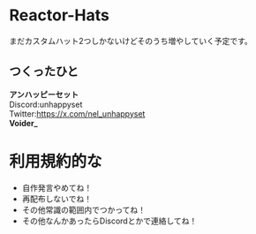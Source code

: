 # Reactor-Hats
まだカスタムハット2つしかないけどそのうち増やしていく予定です。
## つくったひと
**アンハッピーセット**  
Discord:unhappyset  
Twitter:https://x.com/nel_unhappyset  
**Voider_**  
# 利用規約的な
- 自作発言やめてね！
- 再配布しないでね！
- その他常識の範囲内でつかってね！
- その他なんかあったらDiscordとかで連絡してね！